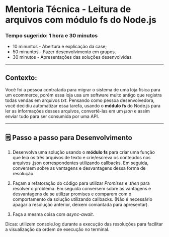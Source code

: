 # Mentoria Técnica - Leitura de arquivos com módulo fs do Node.js
### Tempo sugerido: 1 hora e 30 minutos

- 10 minuntos - Abertura e explicação da case;
- 50 minuntos - Fazer desenvolvimento em grupos.
- 30 minutos - Apresentações das soluções desenvolvidas

----

## Contexto:

 Você foi a pessoa contratada para migrar o sistema de uma loja física para um ecommerce, porém essa loja usa um software muito antigo que registra todas vendas em arquivos _txt_. Pensando como pessoa desenvolvedora, você decidiu automatizar essa tarefa, usando o **módulo fs** do Node.js para ler as informações desses arquivos, convertê-las em um _json_ e assim enviar tudo para ser consumida por uma API.

---

## 🗒 Passo a passo para Desenvolvimento

1. Desenvolva uma solução usando o **módulo fs** para criar uma função que leia os três arquivos de texto e crie/escreva os conteúdos nos arquivos .json correspondentes utilizando callbacks. Em seguida, conversem sobre as vantagens e desvantagens dessa forma de resolução.

2. Façam a refatoração do código para utilizar  _Promises_ e _.then_ para resolver o problema. Em seguida conversem sobre as vantagens e desvantagens de se utilizar promises e comparem com o comportamento da solução utilizando callbacks. (Não é necessário apagar a resolução anterior, deixem comantada para apresentar).

3. Faça a mesma coisa com _async-await_.

Dicas: utilizem console.log durante a execução das resoluções para facilitar a visualização da ordem de execução no terminal.
  